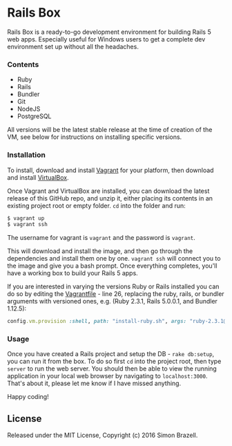 Rails Box
=============================

Rails Box is a ready-to-go development environment for building Rails 5 web apps. Especially useful for Windows users to get a complete dev environment set up without all the headaches.

### Contents

* Ruby
* Rails
* Bundler
* Git
* NodeJS
* PostgreSQL

All versions will be the latest stable release at the time of creation of the VM, see below for instructions on installing specific versions.

### Installation

To install, download and install [Vagrant](https://www.vagrantup.com/downloads.html) for your platform, then download and install [VirtualBox](http://virtualbox.org/).

Once Vagrant and VirtualBox are installed, you can download the latest release of this GitHub repo, and unzip it, either placing its contents in an existing project root or empty folder. `cd` into the folder and run:

```bash
$ vagrant up
$ vagrant ssh
```

The username for vagrant is `vagrant` and the password is `vagrant`.

This will download and install the image, and then go through the dependencies and install them one by one. `vagrant ssh` will connect you to the image and give you a bash prompt. Once everything completes, you'll have a working box to build your Rails 5 apps.

If you are interested in varying the versions Ruby or Rails installed you can do so by editing the [Vagrantfile](https://github.com/simonbrazell/rails_box/blob/master/Vagrantfile) - line 26, replacing the ruby, rails, or bundler arguments with versioned ones, e.g. (Ruby 2.3.1, Rails 5.0.0.1, and Bundler 1.12.5):

```ruby
config.vm.provision :shell, path: "install-ruby.sh", args: "ruby-2.3.1@rails bundler:1.12.5 rails:5.0.0.1", privileged: false
```

### Usage

Once you have created a Rails project and setup the DB - `rake db:setup`, you can run it from the box. To do so first `cd` into the project root, then type `server` to run the web server. You should then be able to view the running application in your local web browser by navigating to `localhost:3000`. That's about it, please let me know if I have missed anything.

Happy coding!

## License
Released under the MIT License, Copyright (c) 2016 Simon Brazell.
